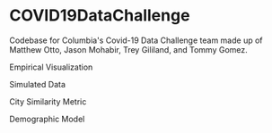 # COVID19DataChallenge
Codebase for Columbia's Covid-19 Data Challenge team made up of Matthew Otto, Jason Mohabir, Trey Gililand, and Tommy Gomez.

Empirical Visualization

Simulated Data

City Similarity Metric

Demographic Model
